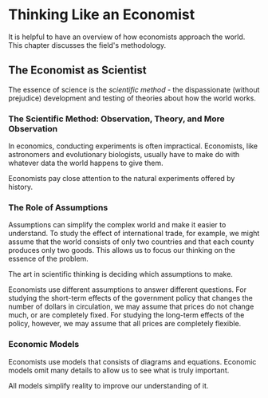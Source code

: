 # Thinking Like an Economist

It is helpful to have an overview of how economists approach the world. 
This chapter discusses the field's methodology.

## The Economist as Scientist

The essence of science is the *scientific method* - the dispassionate (without prejudice) development and testing of theories about how the world works.

### The Scientific Method: Observation, Theory, and More Observation

In economics, conducting experiments is often impractical. 
Economists, like astronomers and evolutionary biologists, usually have to make do with whatever data the world happens to give them.

Economists pay close attention to the natural experiments offered by history.

### The Role of Assumptions

Assumptions can simplify the complex world and make it easier to understand. 
To study the effect of international trade, for example, we might assume that the world consists of only two countries and that each county produces only two goods. 
This allows us to focus our thinking on the essence of the problem.

The art in scientific thinking is deciding which assumptions to make.

Economists use different assumptions to answer different questions.
For studying the short-term effects of the government policy that changes the number of dollars in circulation, we may assume that prices do not change much, or are completely fixed.
For studying the long-term effects of the policy, however, we may assume that all prices are completely flexible.

### Economic Models

Economists use models that consists of diagrams and equations.
Economic models omit many details to allow us to see what is truly important.

All models simplify reality to improve our understanding of it.

